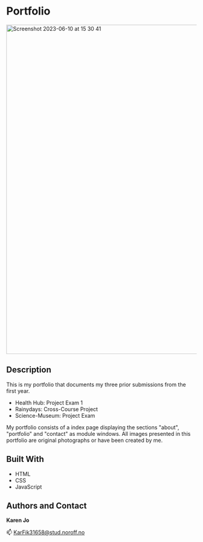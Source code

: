 
# Portfolio
<img width="869" alt="Screenshot 2023-06-10 at 15 30 41" src="https://github.com/KarenJoo/portfolio1_KarenJoo/assets/114563762/1217a4e9-bdca-4bf8-b001-c5b97cf6e881">


## Description
This is my portfolio that documents my three prior submissions from the first year. 

- Health Hub: Project Exam 1
- Rainydays: Cross-Course Project
- Science-Museum: Project Exam

My portfolio consists of a index page displaying the sections "about", "portfolio" and "contact" as module windows. 
All images presented in this portfolio are original photographs or have been created by me.


## Built With

- HTML
- CSS
- JavaScript


## Authors and Contact

**Karen Jo**

📫 KarFik31658@stud.noroff.no

